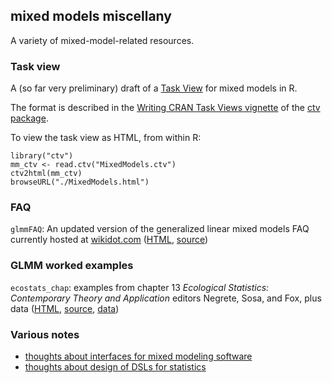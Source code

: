 ## mixed models miscellany

A variety of mixed-model-related resources.

### Task view

A (so far very preliminary) draft of a [Task View](http://cran.r-project.org/web/views/) for mixed models in R.

The format is described in the [Writing CRAN Task Views vignette](http://cran.r-project.org/web/packages/ctv/vignettes/ctv-howto.pdf) of the [ctv package](http://cran.r-project.org/web/packages/ctv/index.html).

To view the task view as HTML, from within R:
```
library("ctv")
mm_ctv <- read.ctv("MixedModels.ctv")
ctv2html(mm_ctv)
browseURL("./MixedModels.html")
```

### FAQ

`glmmFAQ`: An updated version of the generalized linear mixed models FAQ currently hosted at [wikidot.com](http://glmm.wikidot.com/faq) ([HTML](https://rawgit.com/bbolker/mixedmodels-misc/master/glmmFAQ.html), [source](glmmFAQ.rmd))


### GLMM worked examples

`ecostats_chap`: examples from chapter 13  *Ecological Statistics: Contemporary Theory and Application*  editors Negrete, Sosa, and Fox, plus data ([HTML](https://rawgit.com/bbolker/mixedmodels-misc/master/ecostats_chap.html), [source](ecostats_chap.rmd), [data](data))

### Various notes

- [thoughts about interfaces for mixed modeling software](mixed_interface.rmd)
- [thoughts about design of DSLs for statistics](stats_design.md)
